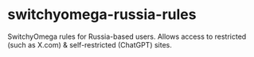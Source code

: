 # switchyomega-russia-rules
SwitchyOmega rules for Russia-based users. Allows access to restricted (such as X.com) &amp; self-restricted (ChatGPT) sites. 

